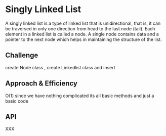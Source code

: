 # Singly Linked List
A singly linked list is a type of linked list that is unidirectional, that is, it can be traversed in only one direction from head to the last node (tail). Each element in a linked list is called a node. A single node contains data and a pointer to the next node which helps in maintaining the structure of the list.

## Challenge
create Node class , create Linkedlist class and insert

## Approach & Efficiency
O(1) since we have nothing complicated its all basic methods and just a basic code

## API
XXX

